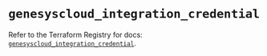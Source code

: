 # `genesyscloud_integration_credential`

Refer to the Terraform Registry for docs: [`genesyscloud_integration_credential`](https://registry.terraform.io/providers/mypurecloud/genesyscloud/1.70.0/docs/resources/integration_credential).
